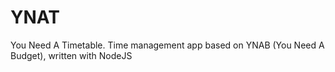 # YNAT
You Need A Timetable.  Time management app based on YNAB (You Need A Budget), written with NodeJS
